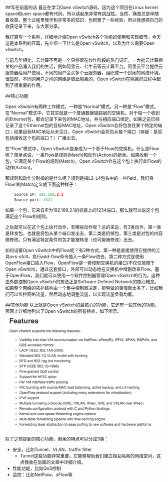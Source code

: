 
##写在前面的话
最近在学习Open vSwitch源码，因为这个项目在Linux kernel space和user space都有代码，所以读起来非常有挑战性。当然，痛苦总是伴随着收获，整个过程里我学到非常多的知识，也积累了一些经验，所以我想把自己的收获记录下来，与大家分享。

我打算写一个系列，详细地介绍Open vSwitch各个功能的使用和实现细节。今天这是本系列的开篇，先介绍一下什么是Open vSwitch，以及为什么需要Open vSwitch。

与前几年相比，云计算不再是一个只停留在炒作阶段的热门词汇，一大批云计算相关的产品涌入我们的生活，例如阿里云、七牛云等云计算平台。阿里云平台提供云服务器给用户使用，不同的用户会买多个云服务器，组织成一个封闭的网络环境。很显然，不同的用户之间的网络是彼此隔离的，Open vSwitch在隔离的过程中起到了很重要的作用。

##核心功能

Open vSwitch有两种工作模式，一种是“Normal”模式，另一种是“Flow”模式。在“Normal”模式中，它其实就是一个普通数据链路层的交换机，对于每一个收到的Ethernet包，都会记录下来包的MAC地址，并与相应端口绑定。如果之前已经记录了这个Ethernet包的目标MAC地址，Open vSwitch会将包发往某个特定的端口；如果目标MAC地址从未见过，Open vSwitch会将包从每个端口（存疑：是否包括接收这个包的端口？）广播出去。

在“Flow”模式中，Open vSwitch变身成为一个基于Flow的交换机。什么是Flow呢？简单点说，一条Flow是规则(Match)和动作(Action)的组合。如果收到一个包，它满足某个Flow的规则(Match)，Open vSwitch会在这个包上执行此Flow的动作(Action)。
     
那规则和动作分别指的是什么呢？规则是指L2-L4包头中的一些field，我们将Flow1的Match定义成下面这种样子：
```C
    Source IP: 192.168.2.1
    Source port: 4321
```
如果一个包，它来自IP为192.168.2.1的机器上的1234端口，那么就可以说这个包满足这个Flow的规则。

之后就可以在这个包上执行动作，有哪些动作呢？总的来说，有3类动作，第一类是转发包，也就是将包从某个端口发出去，第二类是扔掉包，第三类是对包的内容做修改。只有满足特定条件的包才能被转发（也可能被修改）出去。

如何设置Open vSwitch中的Flow呢？有2种方式，第一种是直接使用它提供的工具ovs-ofctl，执行add-flow命令插入一条Flow进去。第二种方式是使用OpenFlow接口插入Flow，OpenFlow是一套控制交换机的接口(不仅仅局限于Open vSwitch)，通过这套接口，外部可以动态地在交换机中增删改查Flow。基于OpenFlow，我们就可以使用一个软件控制器管理Open vSwitch的行为。这种由外部控制Open vSwitch的想法正是Software Defined Network的核心概念。如果整个网络的拓扑结构由一个集中控制器决定，能够做的事情就太多了，比如我们可以监控网络流量，然后动态地调整流量，以实现流量负载均衡。

##其他功能
以上就是Open vSwitch的最核心的功能，它还有一些其他的功能。官网上详细地列出了Open vSwitch的所有特点，如下所示。
![features](/images/ovs-1-features.png)

除了之前提到的核心功能，剩余的特点可以分成3类：
* 安全，比如Tunnel、VLAN、traffic filter
  * Tunnel这些功能非常重要，它能够帮助我们建立相互隔离的网络空间，这点我会在后面的文章中详细介绍。
* 性能功能，比如QoS控制
* 监控：比如NetFlow、sFlow等


     
     
